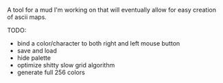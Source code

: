 A tool for a mud I'm working on that will eventually allow for easy creation of ascii maps.

TODO:
 * bind a color/character to both right and left mouse button
 * save and load
 * hide palette 
 * optimize shitty slow grid algorithm
 * generate full 256 colors
